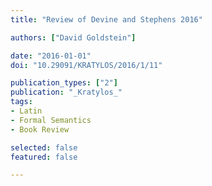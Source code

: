 ```yaml
---
title: "Review of Devine and Stephens 2016"

authors: ["David Goldstein"]

date: "2016-01-01"
doi: "10.29091/KRATYLOS/2016/1/11"

publication_types: ["2"]
publication: "_Kratylos_"
tags:
- Latin
- Formal Semantics
- Book Review

selected: false
featured: false

---
```

